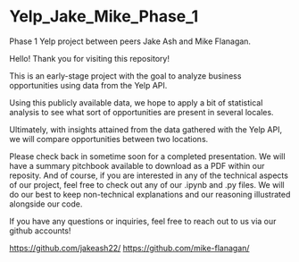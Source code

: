 # Yelp_Jake_Mike_Phase_1
Phase 1 Yelp project between peers Jake Ash and Mike Flanagan.

Hello! Thank you for visiting this repository!

This is an early-stage project with the goal to analyze business opportunities using data from the Yelp API.

Using this publicly available data, we hope to apply a bit of statistical analysis to see what sort of opportunities are present in several locales.

Ultimately, with insights attained from the data gathered with the Yelp API, we will compare opportunities between two locations. 

Please check back in sometime soon for a completed presentation. We will have a summary pitchbook available to download as a PDF within our reposity. 
And of course, if you are interested in any of the technical aspects of our project, feel free to check out any of our .ipynb and .py files.
We will do our best to keep non-technical explanations and our reasoning illustrated alongside our code. 

If you have any questions or inquiries, feel free to reach out to us via our github accounts!

https://github.com/jakeash22/
https://github.com/mike-flanagan/
